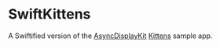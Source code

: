 # SwiftKittens

A Swiftified version of the [AsyncDisplayKit](https://github.com/facebook/AsyncDisplayKit) [Kittens](https://github.com/facebook/AsyncDisplayKit/tree/master/examples/Kittens) sample app.

